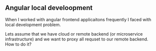 ## Angular local develoopment

When I worked with angular frontend applicaitons frequently I faced with local development problem.

Lets assume that we have cloud or remote backend (or microservice infrastructure) and we want to proxy all requset to our remote backend. How to do it?

